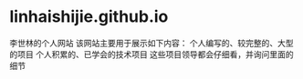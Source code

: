 # linhaishijie.github.io
李世林的个人网站
该网站主要用于展示如下内容：
个人编写的、较完整的、大型的项目
个人积累的、已学会的技术项目
这些项目领导都会仔细看，并询问里面的细节
